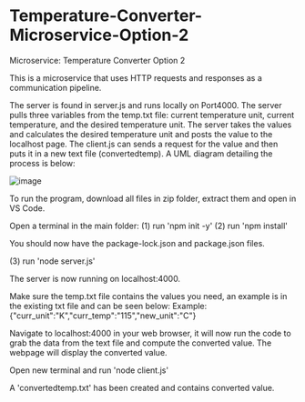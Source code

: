 # Temperature-Converter-Microservice-Option-2
Microservice: Temperature Converter Option 2

This is a microservice that uses HTTP requests and responses as a communication pipeline.

The server is found in server.js and runs locally on Port4000. The server pulls three variables from the temp.txt file: current temperature unit, current temperature, and the desired temperature unit. The server takes the values and calculates the desired temperature unit and posts the value to the localhost page. The client.js can sends a request for the value and then puts it in a new text file (convertedtemp). A UML diagram detailing the process is below:

![image](https://user-images.githubusercontent.com/86200364/198917524-9bf38be9-e500-4d51-8091-1b0c80920538.png)

To run the program, download all files in zip folder, extract them and open in VS Code. 

Open a terminal in the main folder:
(1) run 'npm init -y'
(2) run 'npm install'

You should now have the package-lock.json and package.json files. 

(3) run 'node server.js'

The server is now running on localhost:4000.

Make sure the temp.txt file contains the values you need, an example is in the existing txt file and can be seen below:
Example: {"curr_unit":"K","curr_temp":"115","new_unit":"C"}

Navigate to localhost:4000 in your web browser, it will now run the code to grab the data from the text file and compute the converted value. The webpage will display the converted value.

Open new terminal and run 'node client.js'

A 'convertedtemp.txt' has been created and contains converted value.
